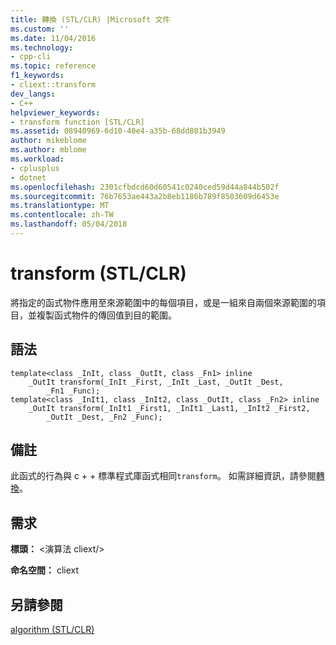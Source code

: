 ```yaml
---
title: 轉換 (STL/CLR) |Microsoft 文件
ms.custom: ''
ms.date: 11/04/2016
ms.technology:
- cpp-cli
ms.topic: reference
f1_keywords:
- cliext::transform
dev_langs:
- C++
helpviewer_keywords:
- transform function [STL/CLR]
ms.assetid: 08940969-6d10-40e4-a35b-68dd801b3949
author: mikeblome
ms.author: mblome
ms.workload:
- cplusplus
- dotnet
ms.openlocfilehash: 2301cfbdcd60d60541c0240ced59d44a844b502f
ms.sourcegitcommit: 76b7653ae443a2b8eb1186b789f8503609d6453e
ms.translationtype: MT
ms.contentlocale: zh-TW
ms.lasthandoff: 05/04/2018
---
```

# <a name="transform-stlclr"></a>transform (STL/CLR)
將指定的函式物件應用至來源範圍中的每個項目，或是一組來自兩個來源範圍的項目，並複製函式物件的傳回值到目的範圍。  
  
## <a name="syntax"></a>語法  
  
```  
template<class _InIt, class _OutIt, class _Fn1> inline  
    _OutIt transform(_InIt _First, _InIt _Last, _OutIt _Dest,  
        _Fn1 _Func);  
template<class _InIt1, class _InIt2, class _OutIt, class _Fn2> inline  
    _OutIt transform(_InIt1 _First1, _InIt1 _Last1, _InIt2 _First2,  
        _OutIt _Dest, _Fn2 _Func);  
```  
  
## <a name="remarks"></a>備註  
 此函式的行為與 c + + 標準程式庫函式相同`transform`。 如需詳細資訊，請參閱[轉換](../standard-library/algorithm-functions.md#transform)。  
  
## <a name="requirements"></a>需求  
 **標頭：** \<演算法 cliext/>  
  
 **命名空間：** cliext  
  
## <a name="see-also"></a>另請參閱  
 [algorithm (STL/CLR)](../dotnet/algorithm-stl-clr.md)